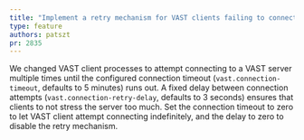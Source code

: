 ```yaml
---
title: "Implement a retry mechanism for VAST clients failing to connect to the server"
type: feature
authors: patszt
pr: 2835
---
```


We changed VAST client processes to attempt connecting to a VAST server multiple
times until the configured connection timeout (`vast.connection-timeout`,
defaults to 5 minutes) runs out. A fixed delay between connection attempts
(`vast.connection-retry-delay`, defaults to 3 seconds) ensures that clients to
not stress the server too much. Set the connection timeout to zero to let VAST
client attempt connecting indefinitely, and the delay to zero to disable the
retry mechanism.
